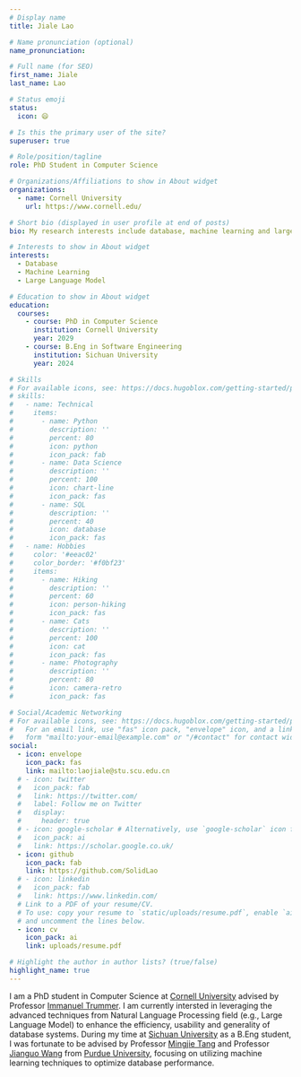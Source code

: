 ```yaml
---
# Display name
title: Jiale Lao

# Name pronunciation (optional)
name_pronunciation: 

# Full name (for SEO)
first_name: Jiale
last_name: Lao

# Status emoji
status: 
  icon: 😄

# Is this the primary user of the site?
superuser: true

# Role/position/tagline
role: PhD Student in Computer Science

# Organizations/Affiliations to show in About widget
organizations:
  - name: Cornell University
    url: https://www.cornell.edu/

# Short bio (displayed in user profile at end of posts)
bio: My research interests include database, machine learning and large language model.

# Interests to show in About widget
interests:
  - Database
  - Machine Learning
  - Large Language Model

# Education to show in About widget
education:
  courses:
    - course: PhD in Computer Science
      institution: Cornell University
      year: 2029
    - course: B.Eng in Software Engineering
      institution: Sichuan University
      year: 2024

# Skills
# For available icons, see: https://docs.hugoblox.com/getting-started/page-builder/#icons
# skills:
#   - name: Technical
#     items:
#       - name: Python
#         description: ''
#         percent: 80
#         icon: python
#         icon_pack: fab
#       - name: Data Science
#         description: ''
#         percent: 100
#         icon: chart-line
#         icon_pack: fas
#       - name: SQL
#         description: ''
#         percent: 40
#         icon: database
#         icon_pack: fas
#   - name: Hobbies
#     color: '#eeac02'
#     color_border: '#f0bf23'
#     items:
#       - name: Hiking
#         description: ''
#         percent: 60
#         icon: person-hiking
#         icon_pack: fas
#       - name: Cats
#         description: ''
#         percent: 100
#         icon: cat
#         icon_pack: fas
#       - name: Photography
#         description: ''
#         percent: 80
#         icon: camera-retro
#         icon_pack: fas

# Social/Academic Networking
# For available icons, see: https://docs.hugoblox.com/getting-started/page-builder/#icons
#   For an email link, use "fas" icon pack, "envelope" icon, and a link in the
#   form "mailto:your-email@example.com" or "/#contact" for contact widget.
social:
  - icon: envelope
    icon_pack: fas
    link: mailto:laojiale@stu.scu.edu.cn
  # - icon: twitter
  #   icon_pack: fab
  #   link: https://twitter.com/
  #   label: Follow me on Twitter
  #   display:
  #     header: true
  # - icon: google-scholar # Alternatively, use `google-scholar` icon from `ai` icon pack
  #   icon_pack: ai
  #   link: https://scholar.google.co.uk/
  - icon: github
    icon_pack: fab
    link: https://github.com/SolidLao
  # - icon: linkedin
  #   icon_pack: fab
  #   link: https://www.linkedin.com/
  # Link to a PDF of your resume/CV.
  # To use: copy your resume to `static/uploads/resume.pdf`, enable `ai` icons in `params.yaml`,
  # and uncomment the lines below.
  - icon: cv
    icon_pack: ai
    link: uploads/resume.pdf

# Highlight the author in author lists? (true/false)
highlight_name: true
---
```

I am a PhD student in Computer Science at [Cornell University](https://www.cornell.edu/) advised by Professor [Immanuel Trummer](https://itrummer.github.io/). I am currently intersted in leveraging the advanced techniques from Natural Language Processing field (e.g., Large Language Model) to enhance the efficiency, usability and generality of database systems. During my time at [Sichuan University](https://www.scu.edu.cn/) as a B.Eng student, I was fortunate to be advised by Professor [Mingjie Tang](https://merlintang.github.io/) and Professor [Jianguo Wang](https://www.cs.purdue.edu/homes/csjgwang/) from [Purdue University](https://www.purdue.edu/), focusing on utilizing machine learning techniques to optimize database performance.